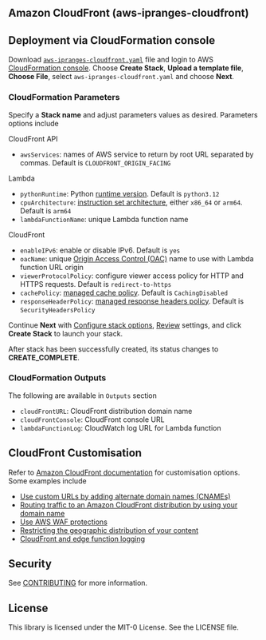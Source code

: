 ## Amazon CloudFront (aws-ipranges-cloudfront)


## Deployment via CloudFormation console
Download [`aws-ipranges-cloudfront.yaml`](aws-ipranges-cloudfront.yaml) file and login to AWS [CloudFormation console](https://console.aws.amazon.com/cloudformation/home#/stacks/create/template). Choose **Create Stack**, **Upload a template file**, **Choose File**, select `aws-ipranges-cloudfront.yaml` and choose **Next**.

### CloudFormation Parameters
Specify a **Stack name** and adjust parameters values as desired. Parameters options include

CloudFront API
- `awsServices`: names of AWS service to return by root URL separated by commas. Default is `CLOUDFRONT_ORIGIN_FACING`

Lambda
- `pythonRuntime`: Python [runtime version](https://docs.aws.amazon.com/lambda/latest/dg/lambda-python.html). Default is `python3.12`
- `cpuArchitecture`: [instruction set architecture](https://docs.aws.amazon.com/lambda/latest/dg/foundation-arch.html), either `x86_64` or `arm64`. Default is `arm64`
- `lambdaFunctionName`: unique Lambda function name

CloudFront
- `enableIPv6`: enable or disable IPv6. Default is `yes`
- `oacName`: unique [Origin Access Control (OAC)](https://docs.aws.amazon.com/AmazonCloudFront/latest/DeveloperGuide/private-content-restricting-access-to-lambda.html) name to use with Lambda function URL origin
- `viewerProtocolPolicy`: configure viewer access policy for HTTP and HTTPS requests. Default is `redirect-to-https`
- `cachePolicy`: [managed cache policy](https://docs.aws.amazon.com/AmazonCloudFront/latest/DeveloperGuide/using-managed-cache-policies.html). Default is `CachingDisabled`
- `responseHeaderPolicy`: [managed response headers policy](https://docs.aws.amazon.com/AmazonCloudFront/latest/DeveloperGuide/using-managed-response-headers-policies.html). Default is `SecurityHeadersPolicy`

Continue **Next** with [Configure stack options](https://docs.aws.amazon.com/AWSCloudFormation/latest/UserGuide/cfn-console-add-tags.html), [Review](https://docs.aws.amazon.com/AWSCloudFormation/latest/UserGuide/cfn-using-console-create-stack-review.html) settings, and click **Create Stack** to launch your stack. 

After stack has been successfully created, its status changes to **CREATE_COMPLETE**. 

### CloudFormation Outputs
The following are available in `Outputs` section 
- `cloudFrontURL`: CloudFront distribution domain name
- `cloudFrontConsole`: CloudFront console URL
- `lambdaFunctionLog`: CloudWatch log URL for Lambda function

## CloudFront Customisation
Refer to [Amazon CloudFront documentation](https://docs.aws.amazon.com/AmazonCloudFront/latest/DeveloperGuide/Introduction.html) for customisation options. Some examples include
- [Use custom URLs by adding alternate domain names (CNAMEs)](https://docs.aws.amazon.com/AmazonCloudFront/latest/DeveloperGuide/CNAMEs.html)
- [Routing traffic to an Amazon CloudFront distribution by using your domain name](https://docs.aws.amazon.com/Route53/latest/DeveloperGuide/routing-to-cloudfront-distribution.html)
- [Use AWS WAF protections](https://docs.aws.amazon.com/AmazonCloudFront/latest/DeveloperGuide/distribution-web-awswaf.html)
- [Restricting the geographic distribution of your content](https://docs.aws.amazon.com/AmazonCloudFront/latest/DeveloperGuide/georestrictions.html)
- [CloudFront and edge function logging](https://docs.aws.amazon.com/AmazonCloudFront/latest/DeveloperGuide/logging.html)


## Security

See [CONTRIBUTING](CONTRIBUTING.md#security-issue-notifications) for more information.

## License

This library is licensed under the MIT-0 License. See the LICENSE file.

